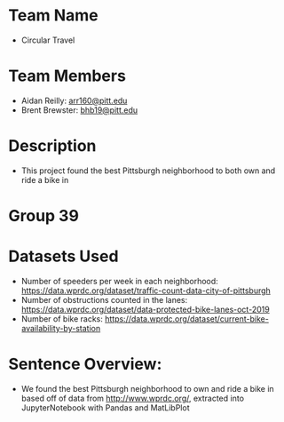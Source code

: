 # Team Name
- Circular Travel

# Team Members
- Aidan Reilly: arr160@pitt.edu
- Brent Brewster: bhb19@pitt.edu

# Description
- This project found the best Pittsburgh neighborhood to both own and ride a bike in

# Group 39

# Datasets Used
- Number of speeders per week in each neighborhood: https://data.wprdc.org/dataset/traffic-count-data-city-of-pittsburgh
- Number of obstructions counted in the lanes: https://data.wprdc.org/dataset/data-protected-bike-lanes-oct-2019
- Number of bike racks: https://data.wprdc.org/dataset/current-bike-availability-by-station

# Sentence Overview: 
- We found the best Pittsburgh neighborhood to own and ride a bike in based off of data from http://www.wprdc.org/, extracted into JupyterNotebook with Pandas and MatLibPlot

